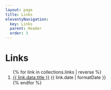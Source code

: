 ```yaml
---
layout: page
title: Links
eleventyNavigation:
  key: Links
  parent: Header
  order: 3
---
```


# Links

<ol class="stack list">
{% for link in collections.links | reverse %}
  <li>
    <a href="{{ link.url }}">{{ link.data.title }}</a>
    <time dateTime="{{ link.date | toISO }}">{{ link.date | formatDate }}</time>
  </li>
{% endfor %}
</ol>

